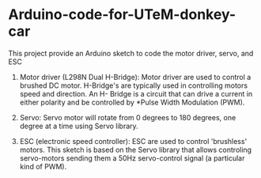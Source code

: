 # Arduino-code-for-UTeM-donkey-car
This project provide an Arduino sketch to code the motor driver, servo, and ESC 

1) Motor driver (L298N Dual H-Bridge): 
   Motor driver are used to control a brushed DC motor. H-Bridge's are typically used in controlling motors speed and direction. An H-        Bridge is a circuit that can drive a current in either polarity and be controlled by *Pulse Width Modulation (PWM).

2) Servo: 
  Servo motor will rotate from 0 degrees to 180 degrees, one degree at a time using Servo library.

3) ESC (electronic speed controller):
  ESC are used to control 'brushless' motors. This sketch is based on the Servo library that allows controling servo-motors sending them a   50Hz servo-control signal (a particular kind of PWM).

